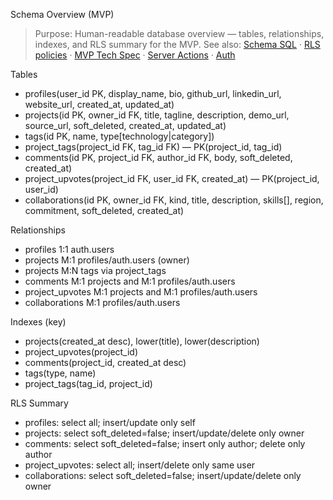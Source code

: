 Schema Overview (MVP)

> Purpose: Human-readable database overview — tables, relationships, indexes, and RLS summary for the MVP.
> See also: [Schema SQL](schema.sql) · [RLS policies](rls_policies.sql) · [MVP Tech Spec](../docs/MVP_TECH_SPEC.md) · [Server Actions](../docs/SERVER_ACTIONS.md) · [Auth](../docs/AUTH.md)

Tables
- profiles(user_id PK, display_name, bio, github_url, linkedin_url, website_url, created_at, updated_at)
- projects(id PK, owner_id FK, title, tagline, description, demo_url, source_url, soft_deleted, created_at, updated_at)
- tags(id PK, name, type[technology|category])
- project_tags(project_id FK, tag_id FK) — PK(project_id, tag_id)
- comments(id PK, project_id FK, author_id FK, body, soft_deleted, created_at)
- project_upvotes(project_id FK, user_id FK, created_at) — PK(project_id, user_id)
- collaborations(id PK, owner_id FK, kind, title, description, skills[], region, commitment, soft_deleted, created_at)

Relationships
- profiles 1:1 auth.users
- projects M:1 profiles/auth.users (owner)
- projects M:N tags via project_tags
- comments M:1 projects and M:1 profiles/auth.users
- project_upvotes M:1 projects and M:1 profiles/auth.users
- collaborations M:1 profiles/auth.users

Indexes (key)
- projects(created_at desc), lower(title), lower(description)
- project_upvotes(project_id)
- comments(project_id, created_at desc)
- tags(type, name)
- project_tags(tag_id, project_id)

RLS Summary
- profiles: select all; insert/update only self
- projects: select soft_deleted=false; insert/update/delete only owner
- comments: select soft_deleted=false; insert only author; delete only author
- project_upvotes: select all; insert/delete only same user
- collaborations: select soft_deleted=false; insert/update/delete only owner


